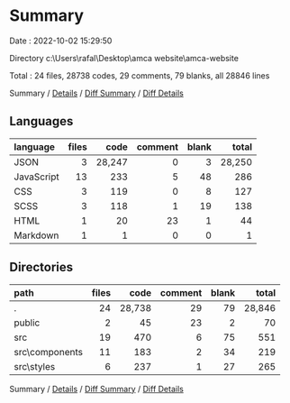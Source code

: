 # Summary

Date : 2022-10-02 15:29:50

Directory c:\\Users\\rafal\\Desktop\\amca website\\amca-website

Total : 24 files,  28738 codes, 29 comments, 79 blanks, all 28846 lines

Summary / [Details](details.md) / [Diff Summary](diff.md) / [Diff Details](diff-details.md)

## Languages
| language | files | code | comment | blank | total |
| :--- | ---: | ---: | ---: | ---: | ---: |
| JSON | 3 | 28,247 | 0 | 3 | 28,250 |
| JavaScript | 13 | 233 | 5 | 48 | 286 |
| CSS | 3 | 119 | 0 | 8 | 127 |
| SCSS | 3 | 118 | 1 | 19 | 138 |
| HTML | 1 | 20 | 23 | 1 | 44 |
| Markdown | 1 | 1 | 0 | 0 | 1 |

## Directories
| path | files | code | comment | blank | total |
| :--- | ---: | ---: | ---: | ---: | ---: |
| . | 24 | 28,738 | 29 | 79 | 28,846 |
| public | 2 | 45 | 23 | 2 | 70 |
| src | 19 | 470 | 6 | 75 | 551 |
| src\\components | 11 | 183 | 2 | 34 | 219 |
| src\\styles | 6 | 237 | 1 | 27 | 265 |

Summary / [Details](details.md) / [Diff Summary](diff.md) / [Diff Details](diff-details.md)